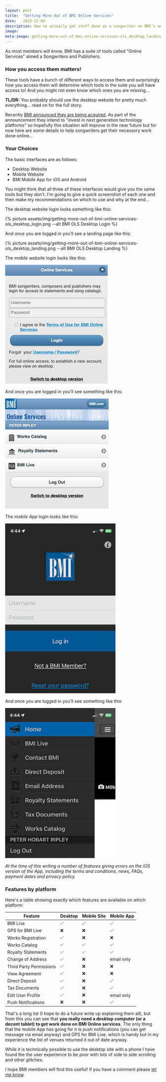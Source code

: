 ```yaml
---
layout: post
title:  "Getting More Out of BMI Online Services"
date:   2023-12-04
description: How to actually get stuff done as a songwriter on BMI’s website.
image:
meta-image: getting-more-out-of-bmi-online-services-ols_desktop_landing.png
---
```


<p class="intro"><span class="dropcap">A</span>s most members will know, BMI has a suite of tools called "Online Services" aimed a Songwriters and Publishers.</p>

### How you access them matters!
These tools have a bunch of different ways to access them and surprisingly how you access them will determine which tools in the suite you will have access to!  And you might not even know which ones you are missing...

<strong>TL/DR:</strong> You probably should use the desktop website for pretty much everything... read on for the full story.

Recently [BMI announced they are being acquired](https://www.bmi.com/news/entry/new-mountain-capital-announces-majority-growth-investment-in-bmi). As part of the announcement they intend to "invest in next generation technology platforms" so hopefully this situation will improve in the near future but for now here are some details to help songwriters get their necessory work done online...

### Your Choices

The basic interfaces are as follows:

+ Desktop Website
+ Mobile Website
+ BMI Mobile App for iOS and Android

You might think that all three of these interfaces would give you the same tools but they don’t.  I'm going to give a quick screenshot of each one and then make my recommendations on which to use and why at the end...

The desktop website login looks something like this:

{% picture 
    assets/img/getting-more-out-of-bmi-online-services-ols_desktop_login.png 
    --alt BMI OLS Desktop Login %}

And once you are logged in you'll see a landing page like this:

{% picture 
    assets/img/getting-more-out-of-bmi-online-services-ols_desktop_landing.png
    --alt BMI OLS Desktop Landing %}

The <em>mobile website</em> login looks like this:

<img src="/assets/img/getting-more-out-of-bmi-online-services-ols_mobile_login.png" alt="mobile login">

And once you are logged in you'll see something like this:

<img src="/assets/img/getting-more-out-of-bmi-online-services-ols_mobile_landing.png" alt="mobile landing">

The <em>mobile App</em> login looks like this:

<img src="/assets/img/getting-more-out-of-bmi-online-services-ols_app_login.png" alt="app login"> 

And once you are logged in you'll see something like this:

<img src="/assets/img/getting-more-out-of-bmi-online-services-ols_app_landing.png" alt="app landing">

<em>At the time of this writing a number of features giving errors on the iOS version of the App, including the terms and conditions, news, FAQs, payment dates and privacy policy.</em>


### Features by platform

Here's a table showing exactly which features are available on which platform:

<table>
<thead>
    <tr>
        <th>
            Feature
        </th>
        <th>
            Desktop
        </th>
        <th>
            Mobile Site
        </th>
        <th>
            Mobile App
        </th>
    </tr>
</thead>
<tbody>
    <tr>
        <td>
            BMI Live
        </td>
        <td>
            ✅︎
        </td>
        <td>
            ✅︎
        </td>
        <td>
            ✅︎
        </td>
    </tr>
    <tr>
        <td>
            GPS for BMI Live
        </td>
        <td>
            ❌
        </td>
        <td>
            ❌
        </td>
        <td>
            ✅︎
        </td>
    </tr>
    <tr>
        <td>
            Works Registration
        </td>
        <td>
            ✅︎
        </td>
        <td>
            ❌
        </td>
        <td>
            ❌
        </td>
    </tr>
    <tr>
        <td>
            Works Catalog
        </td>
        <td>
            ✅︎
        </td>
        <td>
            ✅︎
        </td>
        <td>
            ✅︎
        </td>
    </tr>
    <tr>
        <td>
            Royalty Statements
        </td>
        <td>
            ✅︎
        </td>
        <td>
            ✅︎
        </td>
        <td>
            ✅︎
        </td>
    </tr>
    <tr>
        <td>
            Change of Address
        </td>
        <td>
            ✅︎
        </td>
        <td>
            ❌
        </td>
        <td>
            email only
        </td>
    </tr>
    <tr>
        <td>
            Third Party Permissions
        </td>
        <td>
            ✅︎
        </td>
        <td>
            ❌
        </td>
        <td>
            ❌
        </td>
    </tr>
    <tr>
        <td>
            View Agreement
        </td>
        <td>
            ✅︎
        </td>
        <td>
            ❌
        </td>
        <td>
            ❌
        </td>
    </tr>
    <tr>
        <td>
            Direct Deposit
        </td>
        <td>
            ✅︎
        </td>
        <td>
            ❌
        </td>
        <td>
            ✅︎
        </td>
    </tr>
    <tr>
        <td>
            Tax Documents
        </td>
        <td>
            ✅︎
        </td>
        <td>
            ❌
        </td>
        <td>
            ✅︎
        </td>
    </tr>
    <tr>
        <td>
            Edit User Profile
        </td>
        <td>
            ✅︎
        </td>
        <td>
            ❌
        </td>
        <td>
            email only
        </td>
    </tr>
    <tr>
        <td>
            Push Notifications
        </td>
        <td>
            ❌
        </td>
        <td>
            ❌
        </td>
        <td>
            ✅︎
        </td>
    </tr>
</tbody>
</table>

That's a long list (I hope to do a future write up explaining them all), but from this you can see that <strong>you really need a desktop computer (or a decent tablet) to get work done on BMI Online services</strong>.  The only thing that the mobile App has going for it is push notifications (you can get message via email anyway) and GPS for BMI Live, which is handy but in my experience the list of venues returned it out of date anyway.

While it is technically possible to use the desktop site with a phone I have found the the user experience to be poor with lots of side to side scrolling and other glitches.

I hope BMI members will find this useful!  If you have a comment please <a href="/contact/">let me know</a>.